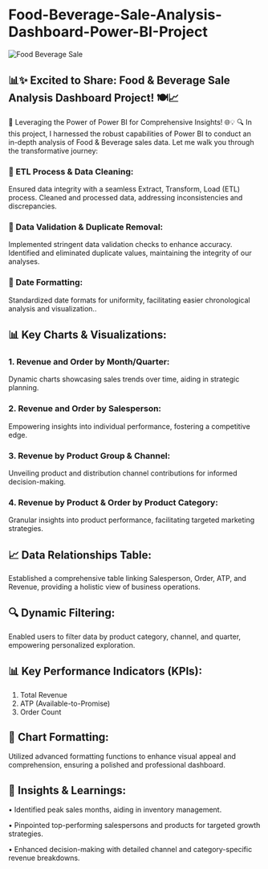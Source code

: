 # Food-Beverage-Sale-Analysis-Dashboard-Power-BI-Project
![Food   Beverage Sale](https://github.com/Kumar28494/Food-Beverage-Sale-Analysis-Dashboard-Power-BI-Project/assets/145334281/b0f2c3e8-713d-458e-b15f-92d6b269a227)

## 📊✨ Excited to Share: Food & Beverage Sale Analysis Dashboard Project! 🍽️📈
🚀 Leveraging the Power of Power BI for Comprehensive Insights! 🌐💡
🔍 In this project, I harnessed the robust capabilities of Power BI to conduct an in-depth analysis of Food & Beverage sales data. Let me walk you through the transformative journey:
### 🔄 ETL Process & Data Cleaning:
Ensured data integrity with a seamless Extract, Transform, Load (ETL) process. Cleaned and processed data, addressing inconsistencies and discrepancies.
### 🛑 Data Validation & Duplicate Removal: 
Implemented stringent data validation checks to enhance accuracy. Identified and eliminated duplicate values, maintaining the integrity of our analyses.
### 📅 Date Formatting:
Standardized date formats for uniformity, facilitating easier chronological analysis and visualization..
## 📊 Key Charts & Visualizations:
### 1.	Revenue and Order by Month/Quarter:
Dynamic charts showcasing sales trends over time, aiding in strategic planning.
### 2.	Revenue and Order by Salesperson:
Empowering insights into individual performance, fostering a competitive edge.
### 3.	Revenue by Product Group & Channel:
Unveiling product and distribution channel contributions for informed decision-making.
### 4.	Revenue by Product & Order by Product Category:
Granular insights into product performance, facilitating targeted marketing strategies.
## 📈 Data Relationships Table:
Established a comprehensive table linking Salesperson, Order, ATP, and Revenue, providing a holistic view of business operations.
## 🔍 Dynamic Filtering: 
Enabled users to filter data by product category, channel, and quarter, empowering personalized exploration.
## 📊 Key Performance Indicators (KPIs):
1.	Total Revenue
2.	ATP (Available-to-Promise)
3.	Order Count
## 🎨 Chart Formatting:
Utilized advanced formatting functions to enhance visual appeal and comprehension, ensuring a polished and professional dashboard.
## 🚀 Insights & Learnings:
•	Identified peak sales months, aiding in inventory management.

•	Pinpointed top-performing salespersons and products for targeted growth strategies.

•	Enhanced decision-making with detailed channel and category-specific revenue breakdowns.


